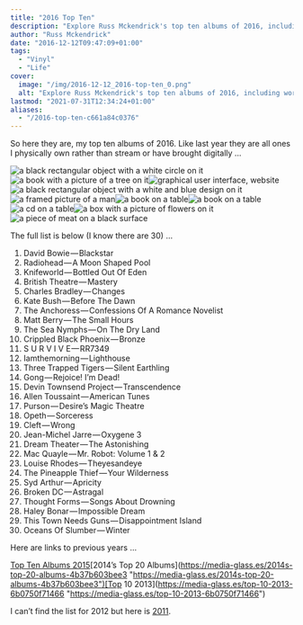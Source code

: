 ```yaml
---
title: "2016 Top Ten"
description: "Explore Russ Mckendrick's top ten albums of 2016, including works by David Bowie, Radiohead, and Knifeworld. Dive into the diverse sounds of the year."
author: "Russ Mckendrick"
date: "2016-12-12T09:47:09+01:00"
tags:
  - "Vinyl"
  - "Life"
cover:
  image: "/img/2016-12-12_2016-top-ten_0.png"
  alt: "Explore Russ Mckendrick's top ten albums of 2016, including works by David Bowie, Radiohead, and Knifeworld. Dive into the diverse sounds of the year."
lastmod: "2021-07-31T12:34:24+01:00"
aliases:
  - "/2016-top-ten-c661a84c0376"
---
```


So here they are, my top ten albums of 2016. Like last year they are all ones I physically own rather than stream or have brought digitally …

![a black rectangular object with a white circle on it](/img/2016-12-12_2016-top-ten_1.jpeg)![a book with a picture of a tree on it](/img/2016-12-12_2016-top-ten_2.jpeg)![graphical user interface, website](/img/2016-12-12_2016-top-ten_3.jpeg)![a black rectangular object with a white and blue design on it](/img/2016-12-12_2016-top-ten_4.jpeg)![a framed picture of a man](/img/2016-12-12_2016-top-ten_5.jpeg)![a book on a table](/img/2016-12-12_2016-top-ten_6.jpeg)![a book on a table](/img/2016-12-12_2016-top-ten_7.jpeg)![a cd on a table](/img/2016-12-12_2016-top-ten_8.jpeg)![a box with a picture of flowers on it](/img/2016-12-12_2016-top-ten_9.jpeg)![a piece of meat on a black surface](/img/2016-12-12_2016-top-ten_10.jpeg)

The full list is below (I know there are 30) …

1. David Bowie — Blackstar
2. Radiohead — A Moon Shaped Pool
3. Knifeworld — Bottled Out Of Eden
4. British Theatre — Mastery
5. Charles Bradley — Changes
6. Kate Bush — Before The Dawn
7. The Anchoress — Confessions Of A Romance Novelist
8. Matt Berry — The Small Hours
9. The Sea Nymphs — On The Dry Land
10. Crippled Black Phoenix — Bronze
11. S U R V I V E — RR7349
12. Iamthemorning — Lighthouse
13. Three Trapped Tigers — Silent Earthling
14. Gong — Rejoice! I’m Dead!
15. Devin Townsend Project — Transcendence
16. Allen Toussaint — American Tunes
17. Purson — Desire’s Magic Theatre
18. Opeth — Sorceress
19. Cleft — Wrong
20. Jean-Michel Jarre — Oxygene 3
21. Dream Theater — The Astonishing
22. Mac Quayle — Mr. Robot: Volume 1 & 2
23. Louise Rhodes — Theyesandeye
24. The Pineapple Thief — Your Wilderness
25. Syd Arthur — Apricity
26. Broken DC — Astragal
27. Thought Forms — Songs About Drowning
28. Haley Bonar — Impossible Dream
29. This Town Needs Guns — Disappointment Island
30. Oceans Of Slumber — Winter

Here are links to previous years …

[Top Ten Albums 2015](https://media-glass.es/top-ten-albums-2015-36eb738ac95c "https://media-glass.es/top-ten-albums-2015-36eb738ac95c")[2014’s Top 20 Albums](https://media-glass.es/2014s-top-20-albums-4b37b603bee3 "https://media-glass.es/2014s-top-20-albums-4b37b603bee3")[Top 10 2013](https://media-glass.es/top-10-2013-6b0750f71466 "https://media-glass.es/top-10-2013-6b0750f71466")

I can’t find the list for 2012 but here is [2011](http://russ.mckendrick.eu/post/13604620639/2011-top-10).
